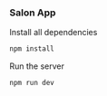 ### Salon App

Install all dependencies

```sh
npm install
```

Run the server

```sh
npm run dev
```
